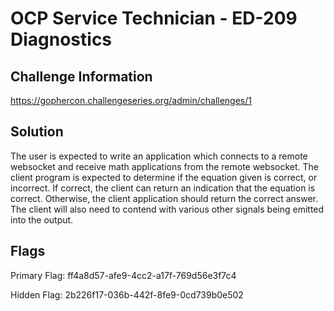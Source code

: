 # OCP Service Technician - ED-209 Diagnostics

## Challenge Information

https://gophercon.challengeseries.org/admin/challenges/1

## Solution

The user is expected to write an application which connects to a remote websocket and receive
math applications from the remote websocket. The client program is expected to determine if
the equation given is correct, or incorrect. If correct, the client can return an indication
that the equation is correct. Otherwise, the client application should return the correct answer.
The client will also need to contend with various other signals being emitted into the output.

## Flags
Primary Flag: ff4a8d57-afe9-4cc2-a17f-769d56e3f7c4

Hidden Flag: 2b226f17-036b-442f-8fe9-0cd739b0e502

